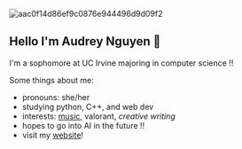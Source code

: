 ![aac0f14d86ef9c0876e944496d9d09f2](https://user-images.githubusercontent.com/97079096/148705680-4107c0d0-5832-47f3-9aba-fe370b5bf8e0.gif)

## Hello I'm Audrey Nguyen 🌸 

I'm a sophomore at UC Irvine majoring in computer science !!

Some things about me:
- pronouns: she/her
- studying python, C++, and web dev
- interests: [music](https://open.spotify.com/user/9cdwehcsqi4900dplnjed6lbh?si=b747bfd8212f49e3), valorant, *creative writing*
- hopes to go into AI in the future !!
- visit my [website](https://aud-dreams.github.io/)!
